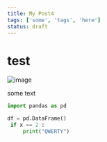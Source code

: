 ```yaml
---
title: My Post4
tags: ['some', 'tags', 'here']
status: draft
---
```




# test
![image](https://raw.githubusercontent.com/alanjones2/Flask-Plotly/main/docs/img/drawing.png)

some text

```python
import pandas as pd

df = pd.DataFrame()
 if x == 2 :
     print("QWERTY")

```
